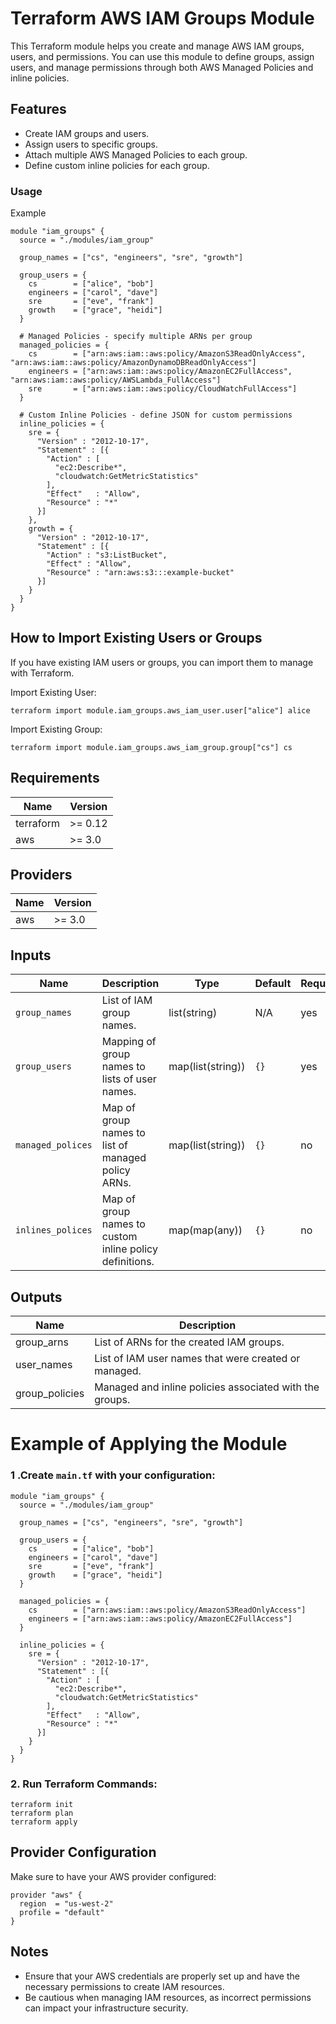 # Terraform AWS IAM Groups Module
This Terraform module helps you create and manage AWS IAM groups, users, and permissions. You can use this module to define groups, assign users, and manage permissions through both AWS Managed Policies and inline policies.

## Features
- Create IAM groups and users.
- Assign users to specific groups.
- Attach multiple AWS Managed Policies to each group.
- Define custom inline policies for each group.

### Usage

Example

```
module "iam_groups" {
  source = "./modules/iam_group"

  group_names = ["cs", "engineers", "sre", "growth"]
  
  group_users = {
    cs        = ["alice", "bob"]
    engineers = ["carol", "dave"]
    sre       = ["eve", "frank"]
    growth    = ["grace", "heidi"]
  }
  
  # Managed Policies - specify multiple ARNs per group
  managed_policies = {
    cs        = ["arn:aws:iam::aws:policy/AmazonS3ReadOnlyAccess", "arn:aws:iam::aws:policy/AmazonDynamoDBReadOnlyAccess"]
    engineers = ["arn:aws:iam::aws:policy/AmazonEC2FullAccess", "arn:aws:iam::aws:policy/AWSLambda_FullAccess"]
    sre       = ["arn:aws:iam::aws:policy/CloudWatchFullAccess"]
  }
  
  # Custom Inline Policies - define JSON for custom permissions
  inline_policies = {
    sre = {
      "Version" : "2012-10-17",
      "Statement" : [{
        "Action" : [
          "ec2:Describe*",
          "cloudwatch:GetMetricStatistics"
        ],
        "Effect"   : "Allow",
        "Resource" : "*"
      }]
    },
    growth = {
      "Version" : "2012-10-17",
      "Statement" : [{
        "Action" : "s3:ListBucket",
        "Effect" : "Allow",
        "Resource" : "arn:aws:s3:::example-bucket"
      }]
    }
  }
}
```
## How to Import Existing Users or Groups
If you have existing IAM users or groups, you can import them to manage with Terraform.

Import Existing User:

```
terraform import module.iam_groups.aws_iam_user.user["alice"] alice
```

Import Existing Group:

```
terraform import module.iam_groups.aws_iam_group.group["cs"] cs
```

## Requirements         

| Name  | Version |
| ------------- | ------------- |
| terraform  | >= 0.12 |
| aws	 | >= 3.0 |

## Providers

| Name  | Version |
| ------------- | ------------- |
| aws	 | >= 3.0 |

## Inputs

| Name  | Description             | Type        | Default | Required |
| ---- | ------------------------ | ----------- | ------- | -------- |
| `group_names`	 | List of IAM group names. | list(string) | N/A    | yes      |
| `group_users`	 | Mapping of group names to lists of user names. | 	map(list(string)) | `{}`    | yes      |
| `managed_polices`	 | Map of group names to list of managed policy ARNs. | 	map(list(string)) | `{}`    | no      |
| `inlines_polices`	 | Map of group names to custom inline policy definitions. | map(map(any)) | `{}`    | no      |

## Outputs

| Name  | Description  |
| ------------- | ------------- |
| group_arns	 | List of ARNs for the created IAM groups.|
| user_names | List of IAM user names that were created or managed.|
| group_policies	 | 	Managed and inline policies associated with the groups.|

# Example of Applying the Module
### 1 .Create `main.tf` with your configuration:
```
module "iam_groups" {
  source = "./modules/iam_group"

  group_names = ["cs", "engineers", "sre", "growth"]
  
  group_users = {
    cs        = ["alice", "bob"]
    engineers = ["carol", "dave"]
    sre       = ["eve", "frank"]
    growth    = ["grace", "heidi"]
  }
  
  managed_policies = {
    cs        = ["arn:aws:iam::aws:policy/AmazonS3ReadOnlyAccess"]
    engineers = ["arn:aws:iam::aws:policy/AmazonEC2FullAccess"]
  }
  
  inline_policies = {
    sre = {
      "Version" : "2012-10-17",
      "Statement" : [{
        "Action" : [
          "ec2:Describe*",
          "cloudwatch:GetMetricStatistics"
        ],
        "Effect"   : "Allow",
        "Resource" : "*"
      }]
    }
  }
}
```

### 2. Run Terraform Commands:
```
terraform init
terraform plan
terraform apply
```

## Provider Configuration
Make sure to have your AWS provider configured:

```
provider "aws" {
  region  = "us-west-2"
  profile = "default"
}
```
## Notes
- Ensure that your AWS credentials are properly set up and have the necessary permissions to create IAM resources.
- Be cautious when managing IAM resources, as incorrect permissions can impact your infrastructure security.
